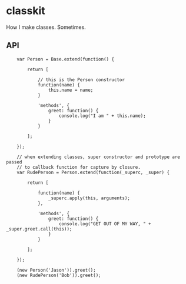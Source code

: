 # classkit

How I make classes. Sometimes.

## API

		var Person = Base.extend(function() {

			return [

				// this is the Person constructor
				function(name) {
					this.name = name;
				}
			
				'methods', {
					greet: function() {
						console.log("I am " + this.name);
					}
				}
			
			];

		});

		// when extending classes, super constructor and prototype are passed
		// to callback function for capture by closure.
		var RudePerson = Person.extend(function(_superc, _super) {

			return [

				function(name) {
					_superc.apply(this, arguments);
				},

				'methods', {
					greet: function() {
						console.log("GET OUT OF MY WAY, " + _super.greet.call(this));
					}
				}

			];

		});

		(new Person('Jason')).greet();
		(new RudePerson('Bob')).greet();
